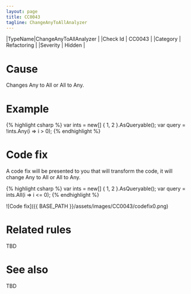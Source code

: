 ```yaml
---
layout: page
title: CC0043
tagline: ChangeAnyToAllAnalyzer
---
```


|TypeName|ChangeAnyToAllAnalyzer |
|Check Id | CC0043 |
|Category | Refactoring |
|Severity | Hidden |

# Cause

Changes Any to All or All to Any.

# Example

{% highlight csharp %}
var ints = new[] { 1, 2 }.AsQueryable();
var query = !ints.Any(i => i > 0);
{% endhighlight %}

# Code fix

A code fix will be presented to you that will transform the code, it will change Any to All or All to Any.

{% highlight csharp %}
var ints = new[] { 1, 2 }.AsQueryable();
var query = ints.All(i => i <= 0);
{% endhighlight %}

![Code fix]({{ BASE_PATH }}/assets/images/CC0043/codefix0.png)

# Related rules

TBD

# See also

TBD
